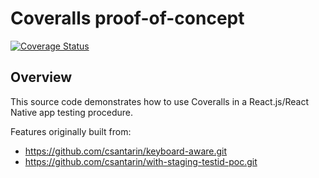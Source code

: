 # Coveralls proof-of-concept

[![Coverage Status](https://coveralls.io/repos/github/csantarin/coveralls-experiment/badge.svg?branch=master)](https://coveralls.io/github/csantarin/coveralls-experiment?branch=master)

## Overview

This source code demonstrates how to use Coveralls in a React.js/React Native app testing procedure.

Features originally built from:
- https://github.com/csantarin/keyboard-aware.git
- https://github.com/csantarin/with-staging-testid-poc.git
